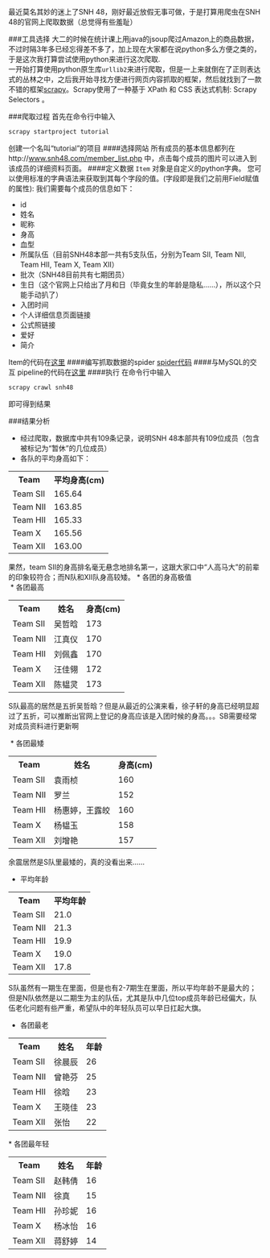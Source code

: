 最近莫名其妙的迷上了SNH 48，刚好最近放假无事可做，于是打算用爬虫在SNH 48的官网上爬取数据（总觉得有些羞耻）<br>

###工具选择
大二的时候在统计课上用java的jsoup爬过Amazon上的商品数据，不过时隔3年多已经忘得差不多了，加上现在大家都在说python多么方便之类的，于是这次我打算尝试使用python来进行这次爬取.<br>
一开始打算使用python原生库`urllib2`来进行爬取，但是一上来就倒在了正则表达式的丛林之中，之后我开始寻找方便进行网页内容抓取的框架，然后就找到了一款不错的框架[scrapy](http://scrapy-chs.readthedocs.io/zh_CN/0.24/intro/tutorial.html)。Scrapy使用了一种基于 XPath 和 CSS 表达式机制: Scrapy Selectors 。 <br>

###爬取过程
首先在命令行中输入
```Bash
scrapy startproject tutorial
```
创建一个名叫“tutorial”的项目
####选择网站
所有成员的基本信息都列在http://www.snh48.com/member_list.php 中，点击每个成员的图片可以进入到该成员的详细资料页面。
####定义数据
`Item` 对象是自定义的python字典。 您可以使用标准的字典语法来获取到其每个字段的值。(字段即是我们之前用Field赋值的属性):
我们需要每个成员的信息如下：
* id
* 姓名
* 昵称 
* 身高
* 血型
* 所属队伍（目前SNH48本部一共有5支队伍，分别为Team SII, Team NII, Team HII, Team X, Team XII）
* 批次（SNH48目前共有七期团员）
* 生日（这个官网上只给出了月和日（毕竟女生的年龄是隐私……），所以这个只能手动扒了）
* 入团时间
* 个人详细信息页面链接
* 公式照链接
* 爱好
* 简介

Item的代码在[这里](https://github.com/billjyc/SNH48-member/blob/master/tutorial/items.py)
####编写抓取数据的spider
[spider代码](https://github.com/billjyc/SNH48-member/blob/master/tutorial/spiders/dmoz_spider.py)
####与MySQL的交互
pipeline的代码在[这里](https://github.com/billjyc/SNH48-member/blob/master/tutorial/pipelines.py)
####执行
在命令行中输入
```Bash
scrapy crawl snh48
```
即可得到结果


###结果分析
* 经过爬取，数据库中共有109条记录，说明SNH 48本部共有109位成员（包含被标记为“暂休”的几位成员）
* 各队的平均身高如下：
<table>
<tr>
<th>Team</th>
<th>平均身高(cm)</th>
</tr>
<tr>
<td>Team SII</td>
<td>165.64</td>
</tr>
<tr>
<td>Team NII</td>
<td>163.85</td>
</tr>
<tr>
<td>Team HII</td>
<td>165.33</td>
</tr>
<tr>
<td>Team X</td>
<td>165.56</td>
</tr>
<tr>
<td>Team XII</td>
<td>163.00</td>
</tr>
</table>
果然，team SII的身高排名毫无悬念地排名第一，这跟大家口中“人高马大”的前辈的印象较符合；而N队和XII队身高较矮。
* 各团的身高极值<br>
  * 各团最高
  <table>
<tr>
<th>Team</th>
<th>姓名</th>
<th>身高(cm)</th>
</tr>
<tr>
<td>Team SII</td>
<td>吴哲晗</td>
<td>173</td>
</tr>
<tr>
<td>Team NII</td>
<td>江真仪</td>
<td>170</td>
</tr>
<tr>
<td>Team HII</td>
<td>刘佩鑫</td>
<td>170</td>
</tr>
<tr>
<td>Team X</td>
<td>汪佳翎</td>
<td>172</td>
</tr>
<tr>
<td>Team XII</td>
<td>陈韫灵</td>
<td>173</td>
</tr>
</table>

S队最高的居然是五折吴哲晗？但是从最近的公演来看，徐子轩的身高已经明显超过了五折，可以推断出官网上登记的身高应该是入团时候的身高。。。SB需要经常对成员资料进行更新啊

  * 各团最矮
    <table>
<tr>
<th>Team</th>
<th>姓名</th>
<th>身高(cm)</th>
</tr>
<tr>
<td>Team SII</td>
<td>袁雨桢</td>
<td>160</td>
</tr>
<tr>
<td>Team NII</td>
<td>罗兰</td>
<td>152</td>
</tr>
<tr>
<td>Team HII</td>
<td>杨惠婷，王露皎</td>
<td>160</td>
</tr>
<tr>
<td>Team X</td>
<td>杨韫玉</td>
<td>158</td>
</tr>
<tr>
<td>Team XII</td>
<td>刘增艳</td>
<td>157</td>
</tr>
</table>

余震居然是S队里最矮的，真的没看出来……
* 平均年龄
<table>
<tr>
<th>Team</th>
<th>平均年龄</th>
</tr>
<tr>
<td>Team SII</td>
<td>21.0</td>
</tr>
<tr>
<td>Team NII</td>
<td>21.3</td>
</tr>
<tr>
<td>Team HII</td>
<td>19.9</td>
</tr>
<tr>
<td>Team X</td>
<td>19.0</td>
</tr>
<tr>
<td>Team XII</td>
<td>17.8</td>
</tr>
</table>
S队虽然有一期生在里面，但是也有2-7期生在里面，所以平均年龄不是最大的；但是N队依然是以二期生为主的队伍，尤其是队中几位top成员年龄已经偏大，队伍老化问题有些严重，希望队中的年轻队员可以早日扛起大旗。

 * 各团最老
 <table>
<tr>
<th>Team</th>
<th>姓名</th>
<th>年龄</th>
</tr>
<tr>
<td>Team SII</td>
<td>徐晨辰</td>
<td>26</td>
</tr>
<tr>
<td>Team NII</td>
<td>曾艳芬</td>
<td>25</td>
</tr>
<tr>
<td>Team HII</td>
<td>徐晗</td>
<td>23</td>
</tr>
<tr>
<td>Team X</td>
<td>王晓佳</td>
<td>23</td>
</tr>
<tr>
<td>Team XII</td>
<td>张怡</td>
<td>22</td>
</tr>
</table>
 * 各团最年轻
  <table>
<tr>
<th>Team</th>
<th>姓名</th>
<th>年龄</th>
</tr>
<tr>
<td>Team SII</td>
<td>赵韩倩</td>
<td>16</td>
</tr>
<tr>
<td>Team NII</td>
<td>徐真</td>
<td>15</td>
</tr>
<tr>
<td>Team HII</td>
<td>孙珍妮</td>
<td>16</td>
</tr>
<tr>
<td>Team X</td>
<td>杨冰怡</td>
<td>16</td>
</tr>
<tr>
<td>Team XII</td>
<td>蒋舒婷</td>
<td>14</td>
</tr>
</table>
